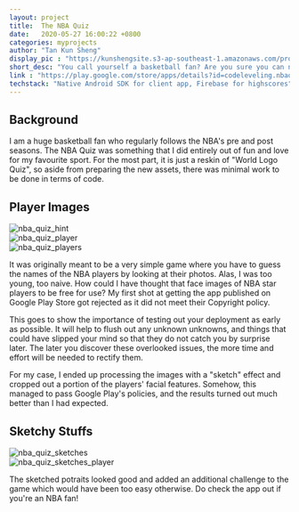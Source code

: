 ```yaml
---
layout: project
title:  The NBA Quiz
date:   2020-05-27 16:00:22 +0800
categories: myprojects
author: "Tan Kun Sheng"
display_pic : "https://kunshengsite.s3-ap-southeast-1.amazonaws.com/projects/android/nba_logo_quiz/nba.png"
short_desc: "You call yourself a basketball fan? Are you sure you can name any other player outside of Michael Jordan, Kobe, and Lebron? Prove it!"
link : "https://play.google.com/store/apps/details?id=codeleveling.nbaquiz"
techstack: "Native Android SDK for client app, Firebase for highscores"
---
```


## Background
I am a huge basketball fan who regularly follows the NBA's pre and post seasons. The NBA Quiz was something that I did entirely out of fun and love for my favourite sport. For the most part, it is just a reskin of "World Logo Quiz", so aside from preparing the new assets, there was minimal work to be done in terms of code.

## Player Images

<div class="container mx-auto px-2 py-4 table">
    <div class="prose col-2 sm-width-half left">
        <img src="https://kunshengsite.s3-ap-southeast-1.amazonaws.com/projects/android/nba_logo_quiz/nba-nosketch.png" alt="nba_quiz_hint" />
    </div>
    <div class="prose col-2 sm-width-half left ml-lg-4">
        <img src="https://kunshengsite.s3-ap-southeast-1.amazonaws.com/projects/android/nba_logo_quiz/nba-nosketch2.png" alt="nba_quiz_player" />
    </div>
    <div class="prose col-2 sm-width-half left ml-lg-4">
        <img src="https://kunshengsite.s3-ap-southeast-1.amazonaws.com/projects/android/nba_logo_quiz/nba-nosketch3.png" alt="nba_quiz_players" />
    </div>
</div>

It was originally meant to be a very simple game where you have to guess the names of the NBA players by looking at their photos. Alas, I was too young, too naive. How could I have thought that face images of NBA star players to be free for use? My first shot at getting the app published on Google Play Store got rejected as it did not meet their Copyright policy. 

This goes to show the importance of testing out your deployment as early as possible. It will help to flush out any unknown unknowns, and things that could have slipped your mind so that they do not catch you by surprise later. The later you discover these overlooked issues, the more time and effort will be needed to rectify them.

For my case, I ended up processing the images with a "sketch" effect and cropped out a portion of the players' facial features. Somehow, this managed to pass Google Play's policies, and the results turned out much better than I had expected.

## Sketchy Stuffs

<div class="container mx-auto px-2 py-4 table">
    <div class="prose col-2 sm-width-half left">
        <img src="https://kunshengsite.s3-ap-southeast-1.amazonaws.com/projects/android/nba_logo_quiz/nba-sketch.png" alt="nba_quiz_sketches" />
    </div>
    <div class="prose col-2 sm-width-half left ml-lg-4">
        <img src="https://kunshengsite.s3-ap-southeast-1.amazonaws.com/projects/android/nba_logo_quiz/nba-sketch2.png" alt="nba_quiz_sketches_player" />
    </div>
</div>

The sketched potraits looked good and added an additional challenge to the game which would have been too easy otherwise. Do check the app out if you're an NBA fan!